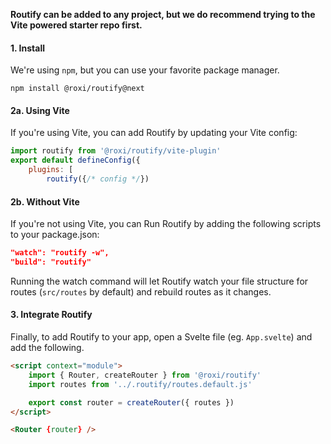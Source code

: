 
**Routify can be added to any project, but we do recommend trying to the Vite powered starter repo first.**


#### 1. Install
We're using `npm`, but you can use your favorite package manager.
```
npm install @roxi/routify@next
```

#### 2a. Using Vite
If you're using Vite, you can add Routify by updating your Vite config:
```javascript
import routify from '@roxi/routify/vite-plugin'
export default defineConfig({
    plugins: [
        routify({/* config */})

```

#### 2b. Without Vite

If you're not using Vite, you can Run Routify by adding the following scripts to your package.json:
```json
"watch": "routify -w",
"build": "routify"
```
Running the watch command will let Routify watch your file structure for routes (`src/routes` by default) and rebuild routes as it changes.

#### 3. Integrate Routify
Finally, to add Routify to your app, open a Svelte file (eg. `App.svelte`) and add the following.
```html
<script context="module">
    import { Router, createRouter } from '@roxi/routify'
    import routes from '../.routify/routes.default.js'

    export const router = createRouter({ routes })
</script>

<Router {router} />

```

<!-- routify:meta title="Manual Installation" -->